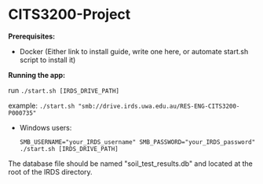 # CITS3200-Project

**Prerequisites:**

- Docker (Either link to install guide, write one here, or automate start.sh script to install it)


**Running the app:**

run `./start.sh [IRDS_DRIVE_PATH]`

example: `./start.sh "smb://drive.irds.uwa.edu.au/RES-ENG-CITS3200-P000735"`

- Windows users:

    `SMB_USERNAME="your_IRDS_username" SMB_PASSWORD="your_IRDS_password" ./start.sh [IRDS_DRIVE_PATH]`

The database file should be named "soil\_test\_results.db" and located at the root of the IRDS directory.

